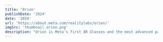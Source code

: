 ```yaml
---
title: 'Orion'
publishDate: '2024'
date: '2024'
url: 'https://about.meta.com/realitylabs/orion/'
imgSrc: 'thumbnail_orion.png'
description: "Orion is Meta's first AR Glasses and the most advanced pair of AR glasses ever made. They are true tetherless glasses with large holographic displays that blends the digital physical worlds to bring a new dimension to computing possibilities, unconstrained by the limits of a smartphone screen. I have been fortunate enough to be part of the team, having worked on both the custom CV/ML silicon firmware and more recently the Eye Tracking team. Orion is by far one of the toughest and most fun projects I've gotten to work on and show the world."
---
```

